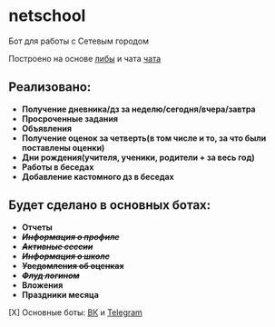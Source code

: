 # netschool
Бот для работы с Сетевым городом

Построено на основе [либы](https://github.com/nm17/netschoolapi) и чата [чата](https://t.me/netschoolapi)

## Реализовано:
+ **Получение дневника/дз за неделю/сегодня/вчера/завтра**
+ **Просроченные задания**
+ **Объявления**
+ **Получение оценок за четверть(в том числе и то, за что были поставлены оценки)**
+ **Дни рождения(учителя, ученики, родители + за весь год)**
+ **Работы в беседах**
+ **Добавление кастомного дз в беседах**

## Будет сделано в основных ботах:
+ **Отчеты**
+ ~~*__Информация о профиле__*~~
+ ~~*__Активные сессии__*~~
+ ~~*__Информация о школе__*~~
+ ~~**__Уведомления об оценках__**~~
+ ~~*__Флуд логином__*~~
+ **Вложения**
+ **Праздники месяца**

[X] Основные боты: [ВК](https://vk.com/netschoolbot) и [Telegram](https://t.me/netschoolbot)

